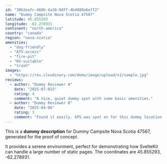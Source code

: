 ```yaml
---
id: "30b2eafc-460b-4a38-9dff-4b4980a6eff2"
name: "Dummy Campsite Nova Scotia 47567"
latitude: 45.855293
longitude: -62.278931
continent: "north-america"
country: "canada"
region: "nova-scotia"
amenities:
  - "dog-friendly"
  - "ATV-access"
  - "fire-pit"
  - "RV-suitable"
  - "trash"
images:
  - "https://res.cloudinary.com/demo/image/upload/v1/sample.jpg"
reviews:
  - author: "Dummy Reviewer A"
    date: "2025-07-015"
    rating: 4
    comment: "A nice, quiet dummy spot with some basic amenities."
  - author: "Dummy Reviewer B"
    date: "2025-04-06"
    rating: 3
    comment: "Found it easily. GPS was spot on for this dummy location."
---
```


This is a **dummy description** for Dummy Campsite Nova Scotia 47567, generated for the proof of concept.

It provides a serene environment, perfect for demonstrating how SvelteKit can handle a large number of static pages. The coordinates are 45.855293, -62.278931.
